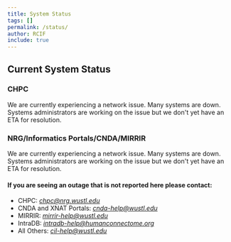 ```yaml
---
title: System Status
tags: []
permalink: /status/
author: RCIF
include: true
---
```

## Current System Status

### CHPC
We are currently experiencing a network issue.  Many systems are down.  Systems administrators are working on the issue but we don't yet have an ETA for resolution.

### NRG/Informatics Portals/CNDA/MIRRIR
We are currently experiencing a network issue.  Many systems are down.  Systems administrators are working on the issue but we don't yet have an ETA for resolution.

#### If you are seeing an outage that is not reported here please contact:

* CHPC:  *chpc@nrg.wustl.edu*
* CNDA and XNAT Portals:  *cnda-help@wustl.edu*
* MIRRIR:  *mirrir-help@wustl.edu*
* IntraDB:  *intradb-help@humanconnectome.org*
* All Others:  *cil-help@wustl.edu*
